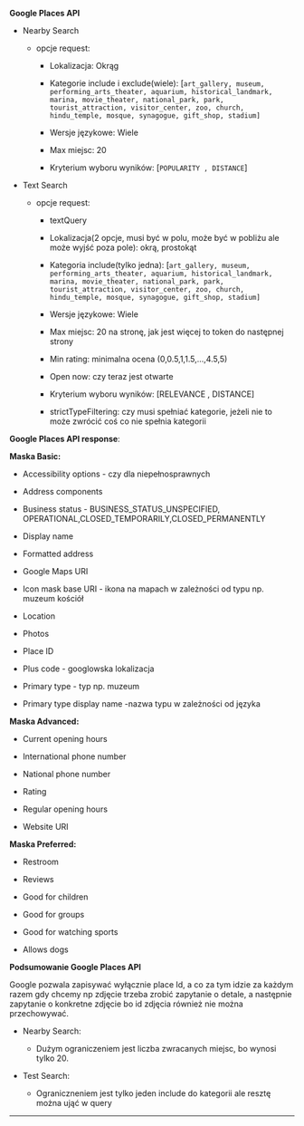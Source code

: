 <!--StartFragment-->

**Google Places API**

- Nearby Search

  - opcje request:

    - Lokalizacja: Okrąg

    - Kategorie include i exclude(wiele): \[`art_gallery, museum, performing_arts_theater, aquarium, historical_landmark, marina, movie_theater, national_park, park, tourist_attraction, visitor_center, zoo, church, hindu_temple, mosque, synagogue, gift_shop, stadium]`

    - Wersje językowe: Wiele

    - Max miejsc: 20

    - Kryterium wyboru wyników: \[`POPULARITY , DISTANCE`]

- Text Search

  - opcje request:

    - textQuery

    - Lokalizacja(2 opcje, musi być w polu, może być w pobliżu ale może wyjść poza pole): okrą, prostokąt

    - Kategoria include(tylko jedna): \[`art_gallery, museum, performing_arts_theater, aquarium, historical_landmark, marina, movie_theater, national_park, park, tourist_attraction, visitor_center, zoo, church, hindu_temple, mosque, synagogue, gift_shop, stadium]`

    - Wersje językowe: Wiele

    - Max miejsc: 20 na stronę, jak jest więcej to token do następnej strony

    - Min rating: minimalna ocena (0,0.5,1,1.5,...,4.5,5)

    - Open now: czy teraz jest otwarte

    - Kryterium wyboru wyników: \[RELEVANCE , DISTANCE]

    - strictTypeFiltering: czy musi spełniać kategorie, jeżeli nie to może zwrócić coś co nie spełnia kategorii 

**Google Places API response**:

<!--StartFragment-->

**Maska Basic:**

- Accessibility options - czy dla niepełnosprawnych

- Address components

- Business status - BUSINESS\_STATUS\_UNSPECIFIED, OPERATIONAL,CLOSED\_TEMPORARILY,CLOSED\_PERMANENTLY

- Display name

- Formatted address

- Google Maps URI

- Icon mask base URI - ikona na mapach w zależności od typu np. muzeum kościół

- Location 

- Photos

- Place ID

- Plus code - googlowska lokalizacja

- Primary type - typ np. muzeum

- Primary type display name -nazwa typu w zależności od języka

**Maska Advanced:**

- Current opening hours

- International phone number

- National phone number

- Rating

- Regular opening hours

- Website URI

**Maska Preferred:**

- Restroom

- Reviews

- Good for children

- Good for groups

- Good for watching sports

- Allows dogs

**Podsumowanie Google Places API**

Google pozwala zapisywać wyłącznie place Id, a co za tym idzie za każdym razem gdy chcemy np zdjęcie trzeba zrobić zapytanie o detale, a następnie zapytanie o konkretne zdjęcie bo id zdjęcia również nie można przechowywać.

- Nearby Search:

  - Dużym ograniczeniem jest liczba zwracanych miejsc, bo wynosi tylko 20.

- Test Search:

  - Ograniczneniem jest tylko jeden include do kategorii ale resztę można ująć w query

********


<!--EndFragment-->

